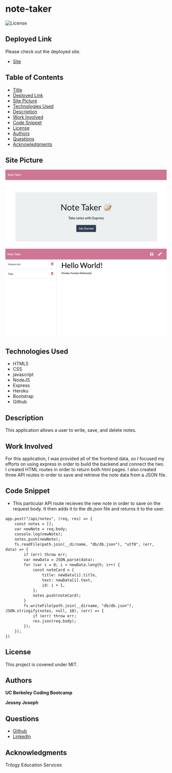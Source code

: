 # note-taker

![License](https://img.shields.io/badge/license-MIT-181717?style=for-the-badge) 

## Deployed Link
Please check out the deployed site.
* [Site]()

## Table of Contents
* [Title](#title)
* [Deployed Link](#deployed-link)
* [Site Picture](#site-picture)
* [Technologies Used](#technologies-used)
* [Description](#description)
* [Work Involved](#work-involved)
* [Code Snippet](#code-snippet)
* [License](#license)
* [Authors](#authors)
* [Questions](#questions)
* [Acknowledgments](#acknowledgments)


## Site Picture
![Site](./images/note-one.png)
![Site](./images/note-two.png)

## Technologies Used
* HTML5
* CSS
* javascript
* NodeJS
* Express
* Heroku 
* Bootstrap
* Github

## Description
This application allows a user to write, save, and delete notes. 

## Work Involved
For this application, I was provided all of the frontend data, so I focused my efforts on using express in order to build the backend and connect the two. I created HTML routes in order to return both html pages. I also created three API routes in order to save and retrieve the note data from a JSON file. 

## Code Snippet
* This particular API route recieves the new note in order to save on the request body. It then adds it to the db.json file and returns it to the user.
```
app.post("/api/notes", (req, res) => {
    const notes = [];
    var newNote = req.body;
    console.log(newNote);
    notes.push(newNote);
    fs.readFile(path.join(__dirname, "db/db.json"), "utf8", (err, data) => {
        if (err) throw err;
        var newData = JSON.parse(data);
        for (var i = 0; i < newData.length; i++) {
            const noteCard = {
                title: newData[i].title,
                text: newData[i].text,
                id: i + 1,
            };
            notes.push(noteCard);
        }
        fs.writeFile(path.join(__dirname, "db/db.json"), JSON.stringify(notes, null, 10), (err) => {
            if (err) throw err;
            res.json(req.body);
        });
    });
})
```


## License
This project is covered under MIT.

## Authors
**UC Berkeley Coding Bootcamp**

**Jessny Joseph** 

## Questions 
* [Github](https://github.com/jessnyj)
* [LinkedIn](https://www.linkedin.com/in/jessny-joseph-361515201)

## Acknowledgments
Trilogy Education Services
